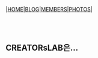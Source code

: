 |[HOME](README.md)|[BLOG](blog.md)|[MEMBERS](members.md)|[PHOTOS](photos.md)|

<br><br>
## CREATORsLAB은...
